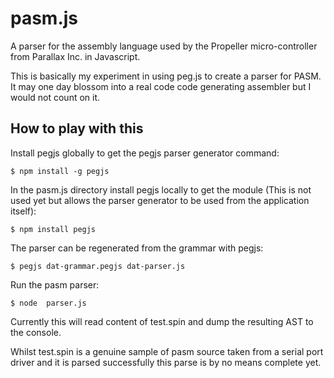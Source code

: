 # pasm.js
A parser for the assembly language used by the Propeller micro-controller from Parallax Inc. in Javascript.

This is basically my experiment in using peg.js to create a parser for PASM. It may one day blossom into a real code code generating assembler but I would not count on it.


How to play with this
---------------------

Install pegjs globally to get the pegjs parser generator command:

    $ npm install -g pegjs

In the pasm.js directory install pegjs locally to get the module (This is not used yet but allows the parser generator to be used from the application itself):

    $ npm install pegjs

The parser can be regenerated from the grammar with pegjs:

    $ pegjs dat-grammar.pegjs dat-parser.js

Run the pasm parser:

    $ node  parser.js

Currently this will read content of test.spin and dump the resulting AST to the console.

Whilst test.spin is a genuine sample of pasm source taken from a serial port driver and it is parsed successfully this parse is by no means complete yet.
 


